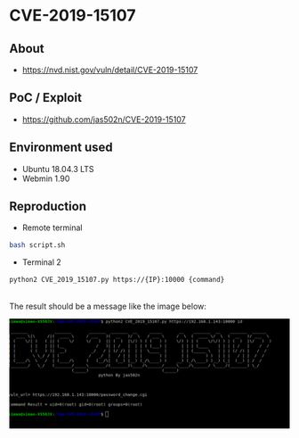 # CVE-2019-15107

## About
* <https://nvd.nist.gov/vuln/detail/CVE-2019-15107>


## PoC / Exploit

* <https://github.com/jas502n/CVE-2019-15107> 


## Environment used

* Ubuntu 18.04.3 LTS
* Webmin 1.90


## Reproduction
* Remote terminal
```bash
bash script.sh
```
* Terminal 2
```bash
python2 CVE_2019_15107.py https://{IP}:10000 {command} 
```
<br>
The result should be a message like the image below:
<p align="center">
  <img src="images/result.png">
</p>
